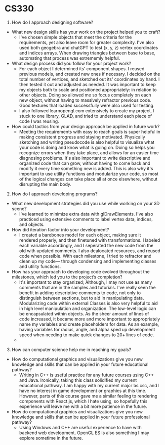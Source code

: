 # CS330
1. How do I approach designing software?
- What new design skills has your work on the project helped you to craft?
  - I've chosen simple objects that meet the criteria for the requirements, yet also leave room for greater complexity. I've also used both geogebra and chatGPT to test (x, y, z) vertex coordinates and indices arrays. When drawing triangles between base to base, automating that process was extrememly helpful.
- What design process did you follow for your project work?
  - For each object I determined its' component shapes. I reused previous models, and created new ones if necesary. I decided on the total number of vertices, and sketched out its' coordinates by hand. I then tested it out and adjusted as needed. It was important to keep my objects both to scale and positioned appropriately: in relation to other objects. Doing so allowed me so focus completely on each new object, without having to massively refractor previous code. Good textures that loaded successfully were also used for testing.
  - I also followed learnopengl.com extensively to create my project. I stuck to one library, GLAD, and tried to understand each piece of code I was reusing.
- How could tactics from your design approach be applied in future work?
  - Meeting the requirements with easy to reach goals is super helpful in making consistent progress and staying motivated. Physically sketching and writing pseudocode is also helpful to visualize what your code is doing and know what is going on. Doing so helps you recognize errors when they take place, and allows for an easier time diagnosing problems. It's also important to write descriptive and organized code that can grow, without having to come back and modify it every time something new is added. This is also why it's important to use utility functions and modularize your code, so most of the logical changes can take place all at once elsewhere, without disrupting the main body.
  
2. How do I approach developing programs?
- What new development strategies did you use while working on your 3D scene?
  - I've learned to minimize extra data with glDrawElements. I've also practiced using extensive comments to label vertex data, indices, and objects.
- How did iteration factor into your development?
  - I created a barebones model for each object, making sure it rendered properly, and then finetuned with transformations. I labeled each variable accordingly, and I seperated the new code from the old with updated comments. I also dealocated resources, and reused code when possible. With each milestone, I tried to refractor and clean up my code— through condensing and implementing classes and utility functions.
- How has your approach to developing code evolved throughout the milestones, which led you to the project’s completion?
  - It's important to stay organized; Although, I may not use as many comments that are in the samples and tutorials. I've really seen the benefit in adding descriptive comments to code, not only to distinguish between sections, but to aid in manipulating data. Modularizing code within external Classes is also very helpful to aid in high level manipulation and organization. The low-level logic can be encapsulated within objects. As the sheer amount of lines of code increased, it became more and more important to appropriately name my variables and create placeholders for data. As an example, having variables for radius, angle, and alpha sped up development speed when needing to make quick changes to 20+ lines of code.
  - 
3. How can computer science help me in reaching my goals?
- How do computational graphics and visualizations give you new knowledge and skills that can be applied in your future educational pathway?
  - Writing in C++ is useful practice for any future courses using C++ and Java. Ironically, taking this class solidified my current educational pathway. I am happy with my current major bs.csc, and I have no interest in game development or graphics at this time. However, parts of this course gave me a similar feeling to rendering components with React.js, which I hate using, so hopefully this experience will leave me with a bit more patience in the future.
- How do computational graphics and visualizations give you new knowledge and skills that can be applied in your future professional pathway?
  - Using Windows and C++ are useful experience to have with backend web development. OpenGL ES is also something I may explore sometime in the future.
